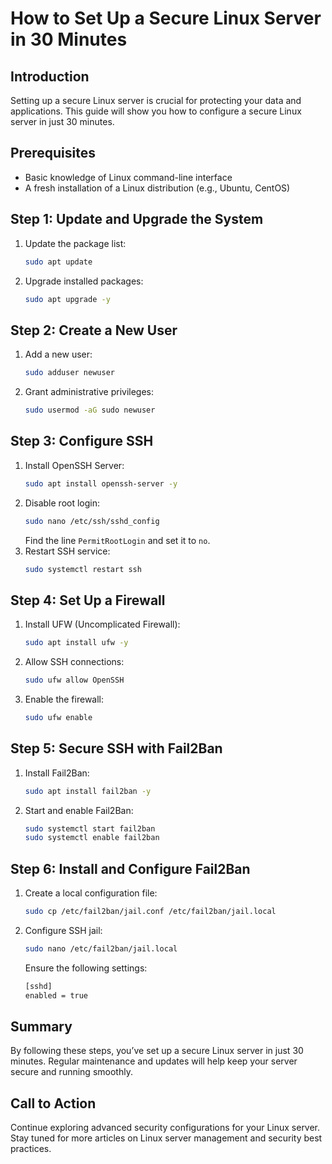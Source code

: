 # How to Set Up a Secure Linux Server in 30 Minutes

## Introduction

Setting up a secure Linux server is crucial for protecting your data and applications. This guide will show you how to configure a secure Linux server in just 30 minutes.

## Prerequisites

- Basic knowledge of Linux command-line interface
- A fresh installation of a Linux distribution (e.g., Ubuntu, CentOS)

## Step 1: Update and Upgrade the System

1. Update the package list:
   ```sh
   sudo apt update
   ```
2. Upgrade installed packages:
   ```sh
   sudo apt upgrade -y
   ```

## Step 2: Create a New User

1. Add a new user:
   ```sh
   sudo adduser newuser
   ```
2. Grant administrative privileges:
   ```sh
   sudo usermod -aG sudo newuser
   ```

## Step 3: Configure SSH

1. Install OpenSSH Server:
   ```sh
   sudo apt install openssh-server -y
   ```
2. Disable root login:
   ```sh
   sudo nano /etc/ssh/sshd_config
   ```
   Find the line `PermitRootLogin` and set it to `no`.
3. Restart SSH service:
   ```sh
   sudo systemctl restart ssh
   ```

## Step 4: Set Up a Firewall

1. Install UFW (Uncomplicated Firewall):
   ```sh
   sudo apt install ufw -y
   ```
2. Allow SSH connections:
   ```sh
   sudo ufw allow OpenSSH
   ```
3. Enable the firewall:
   ```sh
   sudo ufw enable
   ```

## Step 5: Secure SSH with Fail2Ban

1. Install Fail2Ban:
   ```sh
   sudo apt install fail2ban -y
   ```
2. Start and enable Fail2Ban:
   ```sh
   sudo systemctl start fail2ban
   sudo systemctl enable fail2ban
   ```

## Step 6: Install and Configure Fail2Ban

1. Create a local configuration file:
   ```sh
   sudo cp /etc/fail2ban/jail.conf /etc/fail2ban/jail.local
   ```
2. Configure SSH jail:
   ```sh
   sudo nano /etc/fail2ban/jail.local
   ```
   Ensure the following settings:
   ```sh
   [sshd]
   enabled = true
   ```

## Summary

By following these steps, you’ve set up a secure Linux server in just 30 minutes. Regular maintenance and updates will help keep your server secure and running smoothly.

## Call to Action

Continue exploring advanced security configurations for your Linux server. Stay tuned for more articles on Linux server management and security best practices.
